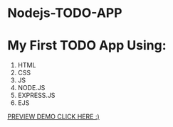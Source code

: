 # Nodejs-TODO-APP
<h1> My First TODO App Using: </h1>
<ol>
<li>HTML</li>
<li>CSS</li>
<li>JS</li>
<li>NODE.JS</li>
<li>EXPRESS.JS</li>
<li>EJS</li>
</ol>
<a href="https://nodejs-todo01.herokuapp.com/" target="_blanck">PREVIEW DEMO CLICK HERE :)</a>
